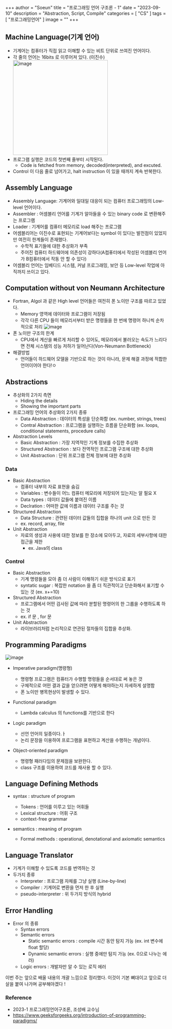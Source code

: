 +++
author = "Soeun"
title = "프로그래밍 언어 구조론 - 1"
date = "2023-09-10"
description = "Abstraction, Script, Compile"
categories = [
    "CS"
]
tags = [
    "프로그래밍언어"
]
image = ""
+++

## Machine Language(기계 언어)
- 기계어는 컴퓨터가 직접 읽고 이해할 수 있는 비트 단위로 쓰여진 언어이다.
- 각 줄의 언어는 16bits 로 이루어져 있다. (이진수) 
    <img width="295" alt="image" src="https://github.com/ddoddii/ddoddii.github.io/assets/95014836/dd24ab04-0058-409b-acc5-9f731cdf0791">
- 프로그램 실행은 코드의 첫번째 줄부터 시작된다.
  - Code is fetched from memory, decoded(interpreted), and excuted.
- Control 이 다음 줄로 넘어가고, halt instruction 이 있을 때까지 계속 반복한다. 

## Assembly Language
-  Assembly Language: 기계어와 일대일 대응이 되는 컴퓨터 프로그래밍의 Low-level 언어이다. 
-  Assembler : 어셈블리 언어를 기계가 알아들을 수 있는 binary code 로 변환해주는 프로그램
-  Loader : 기계어를 컴퓨터 메모리로 load 해주는 프로그램
-  어셈블리어는 이진수로 표현되는 기계어보다는 symbol 이 있다는 발전점이 있었지만 여전히 한계들이 존재했다.
   -  수학적 표기들에 대한 추상화가 부족
   -  주어진 컴퓨터 하드웨어에 의존성이 강하다(A컴퓨터에서 작성된 어셈블리 언어가 B컴퓨터에서 작동 안 할 수 있다)
-  어셈블리 언어는 임베디드 시스템, 커널 프로그래밍, 보안 등 Low-level 작업에 아직까지 쓰이고 있다.

## Computation without von Neumann Architecture
- Fortran, Algol 과 같은 High level 언어들은 여전히 폰 노이만 구조를 따르고 있었다.
  - Memory 영역에 데이터와 프로그램이 저장됨
  - 각각 다른 CPU 들이 메모리서부터 받은 명령들을 한 번에 명령어 하니씩 순차적으로 처리
    ![image](https://github.com/ddoddii/ddoddii.github.io/assets/95014836/0d162196-e04f-40a4-a32b-37084c1ad1df)
- 폰 노이만 구조의 한계
  - CPU에서 계산을 빠르게 처리할 수 있어도, 메모리에서 불러오는 속도가 느리다면 전체 시스템의 성능 저하가 일어난다(Von-Neumann Bottleneck)
- 해결방법
  - 언어들이 하드웨어 모델을 기반으로 하는 것이 아니라, 문제 해결 과정에 적합한 언어이어야 한다!ㅇ

## Abstractions
- 추상화의 2가지 측면
  - Hiding the details
  - Showing the important parts
- 프로그래밍 언어의 추상화의 2가지 종류
  - Data Abstraction : 데이터의 특성을 단순화함 (ex. number, strings, trees)
  - Contral Abstraction : 프로그램을 실행하는 흐름을 단순화함 (ex. loops, conditional statements, procedure calls)
- Abstraction Levels
  - Basic Abstraction : 가장 지역적인 기계 정보를 수집한 추상화
  - Structured Abstraction : 보다 전역적인 프로그램 구조에 대한 추상화
  - Unit Abstraction : 단위 프로그램 전체 정보에 대한 추상화 

### Data
- Basic Abstraction 
  - 컴퓨터 내부의 자료 표현을 숨김
  - Variables : 변수들이 어느 컴퓨터 메모리에 저장되어 있는지는 알 필요 X
  - Data types : 데이터 값들에 붙여진 이름
  - Declration : 어떠한 값에 이름과 데이터 구조를 주는 것
- Structured Abstraction 
  - Data Structure : 관련된 데이터 값들의 집합을 하나의 unit 으로 만든 것 
  - ex. record, array, file
- Unit Abstraction 
  - 자료의 생성과 사용에 대한 정보를 한 장소에 모아두고, 자료의 세부사항에 대한 접근을 제한
    - ex. Java의 class
  
### Control
- Basic Abstraction 
  - 기계 명령들을 모아 좀 더 사람이 이해하기 쉬운 방식으로 표기 
  - syntatic sugar : 복잡한 notation 을 좀 더 직관적이고 단순화해서 표기할 수 있는 것 (ex. x+=10)
- Structured Abstraction 
  - 프로그램에서 어떤 검사된 값에 따라 분할된 명령어의 한 그룹을 수행하도록 하는 것
  - ex. if 문 , for 문
- Unit Abstraction 
  - 라이브러리처럼 논리적으로 연관된 절차들의 집합을 추상화. 

## Programming Paradigms
![image](https://github.com/ddoddii/ddoddii.github.io/assets/95014836/e2725c34-ba1e-4680-8313-94a9645ec03f)
- Imperative paradigm(명령형)
  - 명령형 프로그램은 컴퓨터가 수행할 명령들을 순서대로 써 놓은 것
  - 구체적으로 어떤 결과 값을 얻으려면 어떻게 해야하는지 자세하게 설명함
  - 폰 노이만 병목현상이 발생할 수 있다.

- Functional paradigm
  - Lambda calculus 의 functions를 기반으로 한다
- Logic paradigm
  - 선언 언어의 일종이다.ㅏ 
  - 논리 문장을 이용하여 프로그램을 표현하고 계산을 수행하는 개념이다. 
- Object-oriented paradigm
  - 명령형 패러다임의 문제점을 보완한다.
  - class 구조를 이용하여 코드를 재사용 할 수 있다. 


## Language Defining Methods
- syntax : structure of program
  - Tokens : 언어를 이루고 있는 어휘들
  - Lexical structure : 어휘 구조
  - context-free grammar

- semantics : meaning of program
  - Formal methods : operational, denotational and axiomatic semantics

## Language Translator
- 기계가 이해할 수 있도록 코드를 번역하는 것
- 두가지 종류
  - Interpreter : 프로그램 자체를 그냥 실행 (Line-by-line)
  - Compiler : 기계어로 변환을 먼저 한 후 실행
  - pseudo-interpreter : 위 두가지 방식의 hybrid 

## Error Handling
- Error 의 종류
  - Syntax errors
  - Semantic errors
    - Static semantic errors : compile 시간 동안 탐지 가능 (ex. int 변수에 float 할당)
    - Dynamic semantic errors : 실행 중에만 탐지 가능 (ex. 0으로 나누는 에러)
  - Logic errors : 개발자만 알 수 있는 로직 에러

이번 주는 앞으로 배울 내용의 개괄 느낌으로 정리했다. 이것이 기본 뼈대이고 앞으로 더 살을 붙여 나가며 공부해야겠다 ! 

### Reference
- 2023-1 프로그래밍언어구조론, 조성배 교수님 
- https://www.geeksforgeeks.org/introduction-of-programming-paradigms/